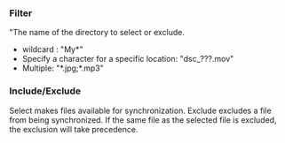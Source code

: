 ### Filter

"The name of the directory to select or exclude. 
- wildcard : \"My*\"
- Specify a character for a specific location: \"dsc_???.mov\"
- Multiple: \"\*.jpg;*.mp3\"

### Include/Exclude

Select makes files available for synchronization. Exclude excludes a file from being synchronized. If the same file as the selected file is excluded, the exclusion will take precedence.
